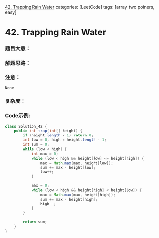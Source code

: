 [42. Trapping Rain Water](https://leetcode.com/problems/trapping-rain-water/)
categories: [LeetCode]
tags: [array, two poiners, easy] 

# <span id="42"> 42. Trapping Rain Water </span>
### 题目大意：
    
### 解题思路：

### 注意：
    None
### 复杂度：
    
### Code示例:
```Java
class Solution_42 {
    public int trap(int[] height) {
        if (height.length < 1) return 0;
        int low = 0, high = height.length - 1;
        int sum = 0;
        while (low < high) {
            int max = 0;
            while (low < high && height[low] <= height[high]) {
                max = Math.max(max, height[low]);
                sum += max - height[low];
                low++;
            }

            max = 0;
            while (low < high && height[high] < height[low]) {
                max = Math.max(max, height[high]);
                sum += max - height[high];
                high--;
            }
        }

        return sum;
    }
}

```
